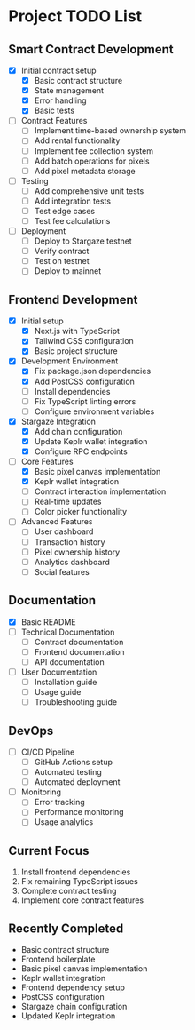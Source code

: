 # Project TODO List

## Smart Contract Development
- [x] Initial contract setup
  - [x] Basic contract structure
  - [x] State management
  - [x] Error handling
  - [x] Basic tests
- [ ] Contract Features
  - [ ] Implement time-based ownership system
  - [ ] Add rental functionality
  - [ ] Implement fee collection system
  - [ ] Add batch operations for pixels
  - [ ] Add pixel metadata storage
- [ ] Testing
  - [ ] Add comprehensive unit tests
  - [ ] Add integration tests
  - [ ] Test edge cases
  - [ ] Test fee calculations
- [ ] Deployment
  - [ ] Deploy to Stargaze testnet
  - [ ] Verify contract
  - [ ] Test on testnet
  - [ ] Deploy to mainnet

## Frontend Development
- [x] Initial setup
  - [x] Next.js with TypeScript
  - [x] Tailwind CSS configuration
  - [x] Basic project structure
- [x] Development Environment
  - [x] Fix package.json dependencies
  - [x] Add PostCSS configuration
  - [ ] Install dependencies
  - [ ] Fix TypeScript linting errors
  - [ ] Configure environment variables
- [x] Stargaze Integration
  - [x] Add chain configuration
  - [x] Update Keplr wallet integration
  - [x] Configure RPC endpoints
- [ ] Core Features
  - [x] Basic pixel canvas implementation
  - [x] Keplr wallet integration
  - [ ] Contract interaction implementation
  - [ ] Real-time updates
  - [ ] Color picker functionality
- [ ] Advanced Features
  - [ ] User dashboard
  - [ ] Transaction history
  - [ ] Pixel ownership history
  - [ ] Analytics dashboard
  - [ ] Social features

## Documentation
- [x] Basic README
- [ ] Technical Documentation
  - [ ] Contract documentation
  - [ ] Frontend documentation
  - [ ] API documentation
- [ ] User Documentation
  - [ ] Installation guide
  - [ ] Usage guide
  - [ ] Troubleshooting guide

## DevOps
- [ ] CI/CD Pipeline
  - [ ] GitHub Actions setup
  - [ ] Automated testing
  - [ ] Automated deployment
- [ ] Monitoring
  - [ ] Error tracking
  - [ ] Performance monitoring
  - [ ] Usage analytics

## Current Focus
1. Install frontend dependencies
2. Fix remaining TypeScript issues
3. Complete contract testing
4. Implement core contract features

## Recently Completed
- Basic contract structure
- Frontend boilerplate
- Basic pixel canvas implementation
- Keplr wallet integration
- Frontend dependency setup
- PostCSS configuration
- Stargaze chain configuration
- Updated Keplr integration